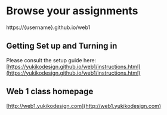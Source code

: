 # Browse your assignments
https://{username}.github.io/web1

## Getting Set up and Turning in
Please consult the setup guide here: [https://yukikodesign.github.io/web1/instructions.html](https://yukikodesign.github.io/web1/instructions.html)

## Web 1 class homepage
[http://web1.yukikodesign.com](http://web1.yukikodesign.com)